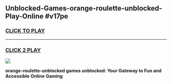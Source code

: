 
## Unblocked-Games-orange-roulette-unblocked-Play-Online #v17pe
<h3>
<a href="https://news.freeplayer.one?title=orange-roulette-unblocked&ref=3">CLICK TO PLAY</a></h3>
<hr>

<h3>
<a href="https://news.freeplayer.one?title=orange-roulette-unblocked&ref=3">CLICK 2 PLAY</a>
  
</h3>

<a href="https://news.freeplayer.one?title=orange-roulette-unblocked&ref=3"><img src="https://clearcache.store/games.png"></a>


**orange-roulette-unblocked games unblocked: Your Gateway to Fun and Accessible Online Gaming**
